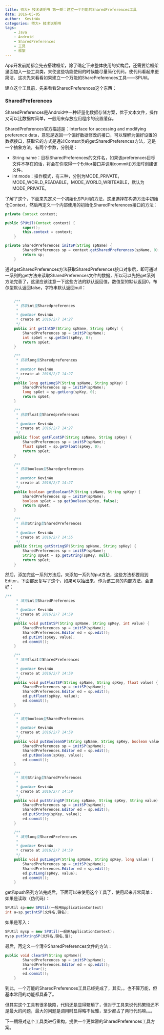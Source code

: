 ```yaml
---
title: 师大+ 技术说明书 第一期：建立一个万能的SharedPreferences工具
date: 2016-05-05 
author:  KevinWu
categories: 师大+ 技术说明书
tags: 
	- Java 
	- Android
	- SharedPreferences
	- 工具
	- 框架
---
```

App开发前期都会先去搭建框架，除了确定下来整体使用的架构后，还需要给框架里面加入一些工具类，来使这些功能使用的时候能尽量简化代码，使代码看起来更简洁，这次先来看看如果建立一个万能的SharePreferences工具——SPUtil。
<!--more-->

建立这个工具前，先来看看SharedPreferences这个东西：

### SharedPreferences
SharedPreferences是Android中一种轻量化数据存储方案，优于文本文件，操作又可以比数据库简单，一般用来存放应用程序的设置缓存。

SharedPreferences官方描述是：Interface for accessing and modifying preference data，意思是返回一个偏好数据修改的接口，可以理解为偏好设置的数据接口，获取它的方式是通过Context类的getSharedPreferences方法，这是一个抽象方法，有两个参数，分别是：

- String name：目标SharedPreferences的文件名，如果该preferences目标文件不存在的话，将会在你取得一个Editor接口并调用commit()方法时创建该文件。
- int mode：操作模式，有三种，分别为MODE_PRIVATE，MODE_WORLD_READABLE，MODE_WORLD_WRITEABLE，默认为MODE_PRIVATE。

了解了这个，下面来先定义一个初始化SPUtil的方法，这里选择在构造方法中初始化Context，然后再定义一个内部使用的初始化SharedPreferences接口的方法：

``` java
private Context context;

public SPUtil(Context context) {
        super();
        this.context = context;
    }

private SharedPreferences initSP(String spName) {
        SharedPreferences sp = context.getSharedPreferences(spName, 0);
        return sp;
    }
```


通过getSharedPreferences方法获取SharedPreferences接口对象后，即可通过一系列的get方法来读取SharedPreferences文件的数据，所以可以先把get系列方法完善了，这里应该注意一下这些方法的默认返回值，数值型的默认返回0，布尔型默认返回false，字符串默认返回null：
``` java

    /**
     * 获取int型Sharedpreferences
     *
     * @author KevinWu
     * create at 2016/2/7 14:27
     */
    public int getIntSP(String spName, String spKey) {
        SharedPreferences sp = initSP(spName);
        int spGet = sp.getInt(spKey, 0);
        return spGet;
    }

    /**
     * 获取long型Sharedpreferences
     *
     * @author KevinWu
     * create at 2016/2/7 14:27
     */
    public long getLongSP(String spName, String spKey) {
        SharedPreferences sp = initSP(spName);
        long spGet = sp.getLong(spKey, 0);
        return spGet;
    }

    /**
     * 获取float型Sharedpreferences
     *
     * @author KevinWu
     * create at 2016/2/7 14:27
     */
    public float getFloatSP(String spName, String spKey) {
        SharedPreferences sp = initSP(spName);
        float spGet = sp.getFloat(spKey, 0);
        return spGet;
    }

    /**
     * 获取boolean型Sharedpreferences
     *
     * @author KevinWu
     * create at 2016/2/7 14:27
     */
    public boolean getBooleanSP(String spName, String spKey) {
        SharedPreferences sp = initSP(spName);
        boolean spGet = sp.getBoolean(spKey, false);
        return spGet;
    }

    /**
     * 获取String型SharedPreferences
     *
     * @author KevinWu
     * create at 2016/2/7 14:55
     */
    public String getStringSP(String spName, String spKey) {
        SharedPreferences sp = initSP(spName);
        String spGet = sp.getString(spKey, null);
        return spGet;
    }
```

然后，添加完这一系列方法后，来添加一系列的put方法，这些方法都要用到Editor，下面都反复写了这个，如果可以抽出来，作为该工具的内部方法，会更好：

``` java
/**
     * 填充int型SharedPreferences
     *
     * @author KevinWu
     * create at 2016/2/7 14:59
     */
    public void putIntSP(String spName, String spKey, int value) {
        SharedPreferences sp = initSP(spName);
        SharedPreferences.Editor ed = sp.edit();
        ed.putInt(spKey, value);
        ed.commit();
    }

    /**
     * 填充float型SharedPreferences
     *
     * @author KevinWu
     * create at 2016/2/7 14:59
     */
    public void putFloatSP(String spName, String spKey, float value) {
        SharedPreferences sp = initSP(spName);
        SharedPreferences.Editor ed = sp.edit();
        ed.putFloat(spKey, value);
        ed.commit();
    }

    /**
     * 填充boolean型SharedPreferences
     *
     * @author KevinWu
     * create at 2016/2/7 14:59
     */
    public void putBooleanSP(String spName, String spKey, boolean value) {
        SharedPreferences sp = initSP(spName);
        SharedPreferences.Editor ed = sp.edit();
        ed.putBoolean(spKey, value);
        ed.commit();
    }

    /**
     * 填充String型SharedPreferences
     *
     * @author KevinWu
     * create at 2016/2/7 14:59
     */
    public void putStringSP(String spName, String spKey, String value) {
        SharedPreferences sp = initSP(spName);
        SharedPreferences.Editor ed = sp.edit();
        ed.putString(spKey, value);
        ed.commit();
    }

    /**
     * 填充long型SharedPreferences
     *
     * @author KevinWu
     * create at 2016/2/7 14:59
     */
    public void putLongSP(String spName, String spKey, long value) {
        SharedPreferences sp = initSP(spName);
        SharedPreferences.Editor ed = sp.edit();
        ed.putLong(spKey, value);
        ed.commit();
    }
```

get和push系列方法完成后，下面可以来使用这个工具了，使用起来非常简单：
如果是读取（伪代码）：
``` java
SPUtil sp=new SPUtil(一般用ApplicationContext)
int a=sp.getIntSP(文件名,键名);
```

如果是写入：
``` java
SPUtil mysp = new SPUtil(一般用ApplicationContext);
mysp.putStringSP(文件名,键名,值);
```

最后，再定义一个清空SharedPreferences文件的方法：
``` java
public void clearSP(String spName){
        SharedPreferences sp = initSP(spName);
        SharedPreferences.Editor ed = sp.edit();
        ed.clear();
        ed.commit();
    }
```

到此，一个万能的SharedPreferences工具已经完成了，其实。。也不算万能，但基本常用的功能都具备了。

但其实这个工具有很多缺陷，代码还是显得繁琐了，但对于工具来说代码繁琐还不是最大的问题，最大的问题是调用时显得略不优雅，至少都占了两行代码嘛。。。

下一期将对这个工具类进行重构，提供一个更优雅的SharedPreferences工具方案。
